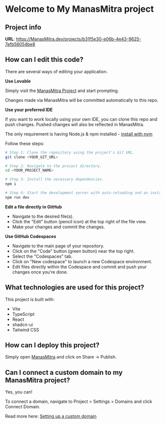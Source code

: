 # Welcome to  My ManasMitra project

## Project info

**URL**: https://ManasMitra.dev/projects/b31f5e30-e06b-4e43-9625-7efb56054be8

## How can I edit this code?

There are several ways of editing your application.

**Use Lovable**

Simply visit the [ManasMitra Project](https://lovable.dev/projects/b31f5e30-e06b-4e43-9625-7efb56054be8) and start prompting.

Changes made via ManasMitra will be committed automatically to this repo.

**Use your preferred IDE**

If you want to work locally using your own IDE, you can clone this repo and push changes. Pushed changes will also be reflected in ManasMitra.

The only requirement is having Node.js & npm installed - [install with nvm](https://github.com/nvm-sh/nvm#installing-and-updating)

Follow these steps:

```sh
# Step 1: Clone the repository using the project's Git URL.
git clone <YOUR_GIT_URL>

# Step 2: Navigate to the project directory.
cd <YOUR_PROJECT_NAME>

# Step 3: Install the necessary dependencies.
npm i

# Step 4: Start the development server with auto-reloading and an instant preview.
npm run dev
```

**Edit a file directly in GitHub**

- Navigate to the desired file(s).
- Click the "Edit" button (pencil icon) at the top right of the file view.
- Make your changes and commit the changes.

**Use GitHub Codespaces**

- Navigate to the main page of your repository.
- Click on the "Code" button (green button) near the top right.
- Select the "Codespaces" tab.
- Click on "New codespace" to launch a new Codespace environment.
- Edit files directly within the Codespace and commit and push your changes once you're done.

## What technologies are used for this project?

This project is built with:

- Vite
- TypeScript
- React
- shadcn-ui
- Tailwind CSS

## How can I deploy this project?

Simply open [ManasMitra](https://ManasMitra.dev/projects/b31f5e30-e06b-4e43-9625-7efb56054be8) and click on Share -> Publish.

## Can I connect a custom domain to my ManasMitra project?

Yes, you can!

To connect a domain, navigate to Project > Settings > Domains and click Connect Domain.

Read more here: [Setting up a custom domain](https://docs.lovable.dev/features/custom-domain#custom-domain)
